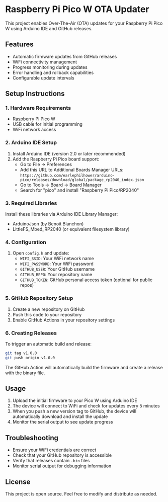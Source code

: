 # Raspberry Pi Pico W OTA Updater

This project enables Over-The-Air (OTA) updates for your Raspberry Pi Pico W using Arduino IDE and GitHub releases.

## Features

- Automatic firmware updates from GitHub releases
- WiFi connectivity management
- Progress monitoring during updates
- Error handling and rollback capabilities
- Configurable update intervals

## Setup Instructions

### 1. Hardware Requirements
- Raspberry Pi Pico W
- USB cable for initial programming
- WiFi network access

### 2. Arduino IDE Setup
1. Install Arduino IDE (version 2.0 or later recommended)
2. Add the Raspberry Pi Pico board support:
   - Go to File → Preferences
   - Add this URL to Additional Boards Manager URLs: `https://github.com/earlephilhower/arduino-pico/releases/download/global/package_rp2040_index.json`
   - Go to Tools → Board → Board Manager
   - Search for "pico" and install "Raspberry Pi Pico/RP2040"

### 3. Required Libraries
Install these libraries via Arduino IDE Library Manager:
- ArduinoJson (by Benoit Blanchon)
- LittleFS_Mbed_RP2040 (or equivalent filesystem library)

### 4. Configuration
1. Open `config.h` and update:
   - `WIFI_SSID`: Your WiFi network name
   - `WIFI_PASSWORD`: Your WiFi password
   - `GITHUB_USER`: Your GitHub username
   - `GITHUB_REPO`: Your repository name
   - `GITHUB_TOKEN`: GitHub personal access token (optional for public repos)

### 5. GitHub Repository Setup
1. Create a new repository on GitHub
2. Push this code to your repository
3. Enable GitHub Actions in your repository settings

### 6. Creating Releases
To trigger an automatic build and release:
```bash
git tag v1.0.0
git push origin v1.0.0
```

The GitHub Action will automatically build the firmware and create a release with the binary file.

## Usage

1. Upload the initial firmware to your Pico W using Arduino IDE
2. The device will connect to WiFi and check for updates every 5 minutes
3. When you push a new version tag to GitHub, the device will automatically download and install the update
4. Monitor the serial output to see update progress

## Troubleshooting

- Ensure your WiFi credentials are correct
- Check that your GitHub repository is accessible
- Verify that releases contain `.bin` files
- Monitor serial output for debugging information

## License

This project is open source. Feel free to modify and distribute as needed.
